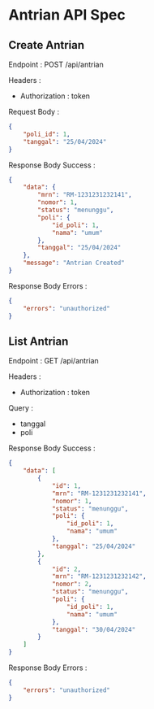 # Antrian API Spec

## Create Antrian

Endpoint : POST /api/antrian

Headers :

-   Authorization : token

Request Body :

```json
{
    "poli_id": 1,
    "tanggal": "25/04/2024"
}
```

Response Body Success :

```json
{
    "data": {
        "mrn": "RM-1231231232141",
        "nomor": 1,
        "status": "menunggu",
        "poli": {
            "id_poli": 1,
            "nama": "umum"
        },
        "tanggal": "25/04/2024"
    },
    "message": "Antrian Created"
}
```

Response Body Errors :

```json
{
    "errors": "unauthorized"
}
```

## List Antrian

Endpoint : GET /api/antrian

Headers :

-   Authorization : token

Query :

-   tanggal
-   poli

Response Body Success :

```json
{
    "data": [
        {
            "id": 1,
            "mrn": "RM-1231231232141",
            "nomor": 1,
            "status": "menunggu",
            "poli": {
                "id_poli": 1,
                "nama": "umum"
            },
            "tanggal": "25/04/2024"
        },
        {
            "id": 2,
            "mrn": "RM-1231231232142",
            "nomor": 2,
            "status": "menunggu",
            "poli": {
                "id_poli": 1,
                "nama": "umum"
            },
            "tanggal": "30/04/2024"
        }
    ]
}
```

Response Body Errors :

```json
{
    "errors": "unauthorized"
}
```
